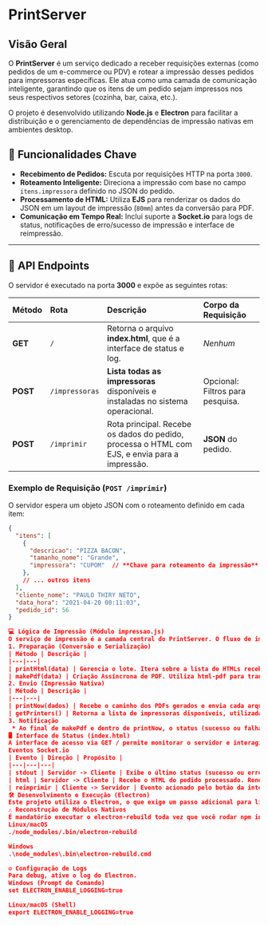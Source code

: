 
# PrintServer

## Visão Geral

O **PrintServer** é um serviço dedicado a receber requisições externas (como pedidos de um e-commerce ou PDV) e rotear a impressão desses pedidos para impressoras específicas. Ele atua como uma camada de comunicação inteligente, garantindo que os itens de um pedido sejam impressos nos seus respectivos setores (cozinha, bar, caixa, etc.).

O projeto é desenvolvido utilizando **Node.js** e **Electron** para facilitar a distribuição e o gerenciamento de dependências de impressão nativas em ambientes desktop.

## 🚀 Funcionalidades Chave

* **Recebimento de Pedidos:** Escuta por requisições HTTP na porta `3000`.
* **Roteamento Inteligente:** Direciona a impressão com base no campo `itens.impressora` definido no JSON do pedido.
* **Processamento de HTML:** Utiliza **EJS** para renderizar os dados do JSON em um layout de impressão (`80mm`) antes da conversão para PDF.
* **Comunicação em Tempo Real:** Inclui suporte a **Socket.io** para logs de status, notificações de erro/sucesso de impressão e interface de reimpressão.

---

## 🔌 API Endpoints

O servidor é executado na porta **3000** e expõe as seguintes rotas:

| Método | Rota | Descrição | Corpo da Requisição |
| :--- | :--- | :--- | :--- |
| **GET** | `/` | Retorna o arquivo **index.html**, que é a interface de status e log. | *Nenhum* |
| **POST** | `/impressoras` | **Lista todas as impressoras** disponíveis e instaladas no sistema operacional. | Opcional: Filtros para pesquisa. |
| **POST** | `/imprimir` | Rota principal. Recebe os dados do pedido, processa o HTML com EJS, e envia para a impressão. | **JSON** do pedido. |

### Exemplo de Requisição (`POST /imprimir`)

O servidor espera um objeto JSON com o roteamento definido em cada item:

```json
{
  "itens": [
    {
      "descricao": "PIZZA BACON",
      "tamanho_nome": "Grande",
      "impressora": "CUPOM"  // **Chave para roteamento da impressão**
    },
    // ... outros itens
  ],
  "cliente_nome": "PAULO THIRY NETO",
  "data_hora": "2021-04-20 00:11:03",
  "pedido_id": 56
}

💻 Lógica de Impressão (Módulo impressao.js)
O serviço de impressão é a camada central do PrintServer. O fluxo de impressão é executado em três passos principais:
1. Preparação (Conversão e Serialização)
| Método | Descrição |
|---|---|
| printHtml(data) | Gerencia o lote. Itera sobre a lista de HTMLs recebidos (streamAsyncIterator) e chama makePdf para cada um, garantindo o processamento sequencial e assíncrono. |
| makePdf(data) | Criação Assíncrona de PDF. Utiliza html-pdf para transformar o HTML do pedido em um arquivo PDF temporário, formatado para largura de 80mm, pronto para ser enviado à impressora. |
2. Envio (Impressão Nativa)
| Método | Descrição |
|---|---|
| printNow(dados) | Recebe o caminho dos PDFs gerados e envia cada arquivo para a impressora configurada (data.impressora). Utiliza comandos específicos da biblioteca printer para lidar com as diferenças entre Windows (printDirect - buffer) e Linux/macOS (printFile). |
| getPrinters() | Retorna a lista de impressoras disponíveis, utilizada pela rota /impressoras. |
3. Notificação
 * Ao final de makePdf e dentro de printNow, o status (sucesso ou falha) da operação é enviado para o front-end via Socket.io utilizando o método sendDirectMessage().
🖥️ Interface de Status (index.html)
A interface de acesso via GET / permite monitorar o servidor e interagir com os logs em tempo real via Socket.io.
Eventos Socket.io
| Evento | Direção | Propósito |
|---|---|---|
| stdout | Servidor -> Cliente | Exibe o último status (sucesso ou erro) no campo de status principal. |
| html | Servidor -> Cliente | Recebe o HTML do pedido processado. Renderiza o log detalhado e o botão de reimpressão na lista de mensagens. |
| reimprimir | Cliente -> Servidor | Evento acionado pelo botão da interface. Envia o JSON do pedido para ser processado e impresso novamente. |
🛠️ Desenvolvimento e Execução (Electron)
Este projeto utiliza o Electron, o que exige um passo adicional para lidar com módulos Node.js nativos (como a biblioteca printer).
⚠️ Reconstrução de Módulos Nativos
É mandatório executar o electron-rebuild toda vez que você rodar npm install ou alterar a versão do Electron:
Linux/macOS
./node_modules/.bin/electron-rebuild

Windows
.\node_modules\.bin\electron-rebuild.cmd

⚙️ Configuração de Logs
Para debug, ative o log do Electron.
Windows (Prompt de Comando)
set ELECTRON_ENABLE_LOGGING=true

Linux/macOS (Shell)
export ELECTRON_ENABLE_LOGGING=true



